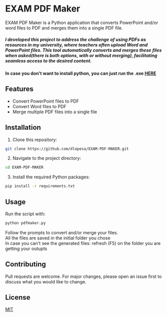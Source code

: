 # EXAM PDF Maker
EXAM PDF Maker is a Python application that converts PowerPoint and/or word files to PDF and merges them into a single PDF file.</br>
##### I developed this project to address the challenge of using PDFs as resources in my university, where teachers often upload Word and PowerPoint files. This tool automatically converts and merges these files when asked(there is both options, with or without merging), facilitating seamless access to the desired content.

#### In case you don't want to install python, you can just run the .exe [HERE](https://github.com/dlopesa/EXAM-PDF-MAKER/raw/main/pdfmaker.exe)

## Features

- Convert PowerPoint files to PDF
- Convert Word files to PDF
- Merge multiple PDF files into a single file

## Installation

1. Clone this repository:
```bash
git clone https://github.com/dlopesa/EXAM-PDF-MAKER.git
```
2. Navigate to the project directory:
```bash
cd EXAM-PDF-MAKER
```
3. Install the required Python packages:
```bash
pip install -r requirements.txt
```

## Usage

Run the script with:
```bash
python pdfmaker.py
```
Follow the prompts to convert and/or merge your files.<br>
All the files are saved in the initial folder you chose<br>
In case you can't see the generated files: refresh (F5) on the folder you are getting your outupts<br>

## Contributing

Pull requests are welcome. For major changes, please open an issue first to discuss what you would like to change.

## License

[MIT](https://choosealicense.com/licenses/mit/)
